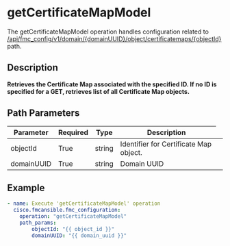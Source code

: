# getCertificateMapModel

The getCertificateMapModel operation handles configuration related to [/api/fmc_config/v1/domain/{domainUUID}/object/certificatemaps/{objectId}](/paths//api/fmc_config/v1/domain/{domain_uuid}/object/certificatemaps/{object_id}.md) path.&nbsp;
## Description
**Retrieves the Certificate Map associated with the specified ID. If no ID is specified for a GET, retrieves list of all Certificate Map objects.**

## Path Parameters
| Parameter | Required | Type | Description |
| --------- | -------- | ---- | ----------- |
| objectId | True | string <td colspan=3> Identifier for Certificate Map object. |
| domainUUID | True | string <td colspan=3> Domain UUID |

## Example
```yaml
- name: Execute 'getCertificateMapModel' operation
  cisco.fmcansible.fmc_configuration:
    operation: "getCertificateMapModel"
    path_params:
        objectId: "{{ object_id }}"
        domainUUID: "{{ domain_uuid }}"

```